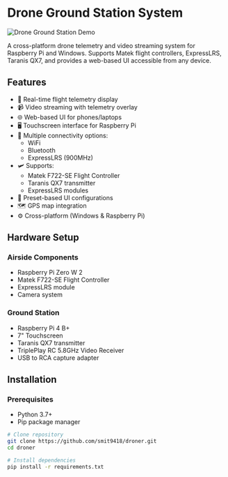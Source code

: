 # Drone Ground Station System

![Drone Ground Station Demo](docs/demo-screenshot.png)

A cross-platform drone telemetry and video streaming system for Raspberry Pi and Windows. Supports Matek flight controllers, ExpressLRS, Taranis QX7, and provides a web-based UI accessible from any device.

## Features

- 🚁 Real-time flight telemetry display
- 📹 Video streaming with telemetry overlay
- 🌐 Web-based UI for phones/laptops
- 🖥️ Touchscreen interface for Raspberry Pi
- 📡 Multiple connectivity options:
  - WiFi
  - Bluetooth
  - ExpressLRS (900MHz)
- 🛩️ Supports:
  - Matek F722-SE Flight Controller
  - Taranis QX7 transmitter
  - ExpressLRS modules
- 🧩 Preset-based UI configurations
- 🗺️ GPS map integration
- ⚙️ Cross-platform (Windows & Raspberry Pi)

## Hardware Setup

### Airside Components
- Raspberry Pi Zero W 2
- Matek F722-SE Flight Controller
- ExpressLRS module
- Camera system

### Ground Station
- Raspberry Pi 4 B+
- 7" Touchscreen
- Taranis QX7 transmitter
- TriplePlay RC 5.8GHz Video Receiver
- USB to RCA capture adapter

## Installation

### Prerequisites
- Python 3.7+
- Pip package manager

```bash
# Clone repository
git clone https://github.com/smit9418/droner.git
cd droner

# Install dependencies
pip install -r requirements.txt
